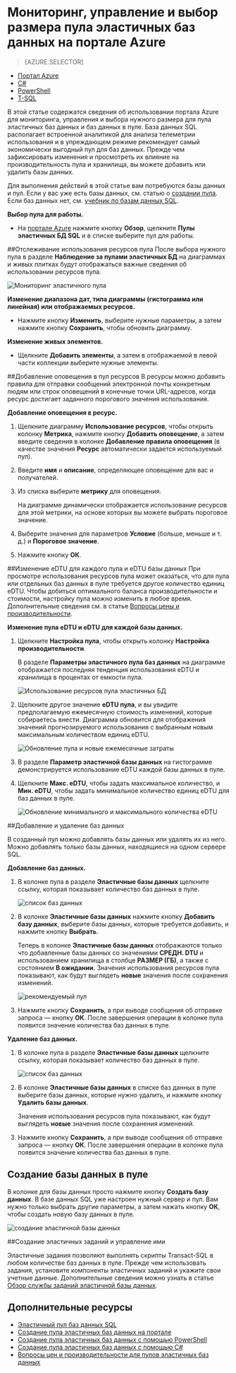 <properties
	pageTitle="Мониторинг, управление и выбор размера пула эластичных баз данных"
	description="Узнайте, как использовать портал Azure и встроенную аналитику базу данных SQL для управления, отслеживания и выбора нужного размера для масштабируемого пула эластичных баз данных с целью оптимизации производительности базы данных и управления расходами."
	keywords=""
	services="sql-database"
	documentationCenter=""
	authors="sidneyh"
	manager="jhubbard"
	editor="cgronlun"/>

<tags
	ms.service="sql-database"
	ms.devlang="NA"
	ms.date="04/01/2016"
	ms.author="sidneyh"
	ms.workload="data-management"
	ms.topic="article"
	ms.tgt_pltfrm="NA"/>


# Мониторинг, управление и выбор размера пула эластичных баз данных на портале Azure

> [AZURE.SELECTOR]
- [Портал Azure](sql-database-elastic-pool-manage-portal.md)
- [C\#](sql-database-elastic-pool-manage-csharp.md)
- [PowerShell](sql-database-elastic-pool-manage-powershell.md)
- [T-SQL](sql-database-elastic-pool-manage-tsql.md)


В этой статье содержатся сведения об использовании портала Azure для мониторинга, управления и выбора нужного размера для пула эластичных баз данных и баз данных в пуле. База данных SQL располагает встроенной аналитикой для анализа телеметрии использования и в упреждающем режиме рекомендует самый экономически выгодный пул для баз данных. Прежде чем зафиксировать изменения и просмотреть их влияние на производительность пула и хранилища, вы можете добавить или удалить базы данных.

Для выполнения действий в этой статье вам потребуются базы данных и пул. Если у вас уже есть базы данных, см. статью о [создании пула](sql-database-elastic-pool-create-portal.md). Если баз данных нет, см. [учебник по базам данных SQL](sql-database-get-started).

**Выбор пула для работы.**

- На [портале Azure](https://portal.azure.com) нажмите кнопку **Обзор**, щелкните **Пулы эластичных БД SQL** и в списке выберите пул для работы.

##Отслеживание использования ресурсов пула
После выбора нужного пула в разделе **Наблюдение за пулами эластичных БД** на диаграммах и живых плитках будут отображаться важные сведения об использовании ресурсов пула.

![Мониторинг эластичного пула](./media/sql-database-elastic-pool-manage-portal/monitor-elastic-pool.png)

**Изменение диапазона дат, типа диаграммы \(гистограмма или линейная\) или отображаемых ресурсов.**

- Нажмите кнопку **Изменить**, выберите нужные параметры, а затем нажмите кнопку **Сохранить**, чтобы обновить диаграмму.

**Изменение живых элементов.**

- Щелкните **Добавить элементы**, а затем в отображаемой в левой части коллекции выберите нужные элементы.

##Добавление оповещения в пул ресурсов
В ресурсы можно добавить правила для отправки сообщений электронной почты конкретным людям или строк оповещений в конечные точки URL-адресов, когда ресурс достигает заданного порогового значения использования.

**Добавление оповещения в ресурс.**

1. Щелкните диаграмму **Использование ресурсов**, чтобы открыть колонку **Метрика**, нажмите кнопку **Добавить оповещение**, а затем введите сведения в колонке **Добавление правила оповещения** \(в качестве значения **Ресурс** автоматически задается используемый пул\).
2. Введите **имя** и **описание**, определяющее оповещение для вас и получателей.
3. Из списка выберите **метрику** для оповещения.

    На диаграмме динамически отображается использование ресурсов для этой метрики, на основе которых вы можете выбрать пороговое значение.

4. Выберите значения для параметров **Условие** \(больше, меньше и т. д.\) и **Пороговое значение**.
5. Нажмите кнопку **ОК**.

##Изменение eDTU для каждого пула и eDTU базы данных
При просмотре использования ресурсов пула может оказаться, что для пула или отдельных баз данных в пуле требуется другое количество единиц eDTU. Чтобы добиться оптимального баланса производительности и стоимости, настройку пула можно изменить в любое время. Дополнительные сведения см. в статье [Вопросы цены и производительности](sql-database-elastic-pool-guidance.md).

**Изменение пула eDTU и eDTU для каждой базы данных.**

1. Щелкните **Настройка пула**, чтобы открыть колонку **Настройка производительности**.

    В разделе **Параметры эластичного пула баз данных** на диаграмме отображается последняя тенденция использования eDTU и хранилища в процентах от емкости пула.

    ![Использование ресурсов пула эластичных БД](./media/sql-database-elastic-pool-manage-portal/resize-pool.png)

2. Щелкните другое значение **eDTU пула**, и вы увидите предполагаемую ежемесячную стоимость изменений, которые собираетесь внести. Диаграмма обновится для отображения значений прогнозируемого использования с выбранным новым максимальным количеством единиц eDTU.

    ![Обновление пула и новые ежемесячные затраты](./media/sql-database-elastic-pool-manage-portal/pool-change-edtu.png)

3. В разделе **Параметр эластичной базы данных** на гистограмме демонстрируется использование eDTU каждой базы данных в пуле.

4. Щелкните **Макс. eDTU**, чтобы задать максимальное количество, и **Мин. eDTU**, чтобы задать минимальное количество единиц eDTU для баз данных в пуле.

    ![Обновление минимального и максимального количества eDTU](./media/sql-database-elastic-pool-manage-portal/change-db-edtuminmax.png)

##Добавление и удаление баз данных

В созданный пул можно добавлять базы данных или удалять их из него. Можно добавлять только базы данных, находящиеся на одном сервере SQL.

**Добавление баз данных.**

1. В колонке пула в разделе **Эластичные базы данных** щелкните ссылку, которая показывает количество баз данных в пуле.

    ![список баз данных](./media/sql-database-elastic-pool-manage-portal/db-listing.png)

2. В колонке **Эластичные базы данных** нажмите кнопку **Добавить базу данных**, выберите базы данных, которые требуется добавить, и нажмите кнопку **Выбрать**.

    Теперь в колонке **Эластичные базы данных** отображаются только что добавленные базы данных со значениями **СРЕДН. DTU** и использованием хранилища в столбце **РАЗМЕР \(ГБ\)**, а также с состоянием **В ожидании**. Значения использования ресурсов пула показывают, как будут выглядеть **новые** значения после сохранения изменений.

    ![рекомендуемый пул](./media/sql-database-elastic-pool-manage-portal/add-remove-databases.png)

3. Нажмите кнопку **Сохранить**, а при выводе сообщения об отправке запроса — кнопку **ОК**. После завершения операции в колонке пула появится значение количества баз данных в пуле.

**Удаление баз данных.**

1. В колонке пула в разделе **Эластичные базы данных** щелкните ссылку, которая показывает количество баз данных в пуле.

    ![список баз данных](./media/sql-database-elastic-pool-manage-portal/db-listing.png)

2. В колонке **Эластичные базы данных** в списке баз данных в пуле выберите базы данных, которые нужно удалить, и нажмите кнопку **Удалить базы данных**.

    Значения использования ресурсов пула показывают, как будут выглядеть **новые** значения после сохранения изменений.

3. Нажмите кнопку **Сохранить**, а при выводе сообщения об отправке запроса — кнопку **ОК**. После завершения операции в колонке пула появится значение количества баз данных в пуле.

## Создание базы данных в пуле

В колонке для базы данных просто нажмите кнопку **Создать базу данных**. В базе данных SQL уже настроен нужный сервер и пул. Вам нужно только выбрать другие параметры, а затем нажать кнопку **ОК**, чтобы создать новую базу данных в пуле.

   ![создание эластичной базы данных](./media/sql-database-elastic-pool-portal/create-database.png)

##Создание эластичных заданий и управление ими

Эластичные задания позволяют выполнять скрипты Transact-SQL в любом количестве баз данных в пуле. Прежде чем использовать задания, установите компоненты эластичных заданий и укажите свои учетные данные. Дополнительные сведения можно узнать в статье [Обзор службы заданий эластичной базы данных](sql-database-elastic-jobs-overview.md).

## Дополнительные ресурсы

- [Эластичный пул баз данных SQL](sql-database-elastic-pool.md)
- [Создание пула эластичных баз данных на портале](sql-database-elastic-pool-create-csharp.md)
- [Создание пула эластичных баз данных с помощью PowerShell](sql-database-elastic-pool-create-powershell.md)
- [Создание пула эластичных баз данных с помощью C\#](sql-database-elastic-pool-create-csharp.md)
- [Вопросы цен и производительности для пулов эластичных баз данных](sql-database-elastic-pool-guidance.md)

<!---HONumber=AcomDC_0413_2016-->